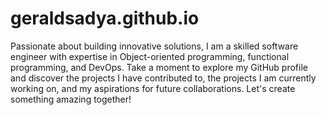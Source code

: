 # geraldsadya.github.io
Passionate about building innovative solutions, I am a skilled software engineer with expertise in Object-oriented programming, functional programming, and DevOps. Take a moment to explore my GitHub profile and discover the projects I have contributed to, the projects I am currently working on, and my aspirations for future collaborations. 
Let's create something amazing together!

